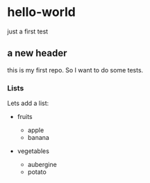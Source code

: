 # hello-world
just a first test

## a new header
this is my first repo. So I want to do some tests.

### Lists
Lets add a list:
* fruits
	- apple
	- banana

* vegetables
	- aubergine
	- potato

